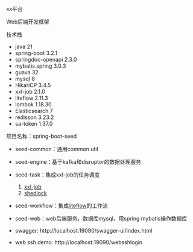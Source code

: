 xx平台

Web后端开发框架

技术栈

* java 21
* spring-boot 3.2.1
* springdoc-openapi 2.3.0
* mybatis.spring 3.0.3
* guava 32
* mysql 8
* HikariCP 3.4.5
* xxl-job 2.1.0
* liteflow 2.11.3
* lombok 1.18.30
* Elasticsearch 7
* redisson 3.23.2
* sa-token 1.37.0

项目名称：spring-boot-seed

* seed-common：通用common util
* seed-engine：基于kafka和disruptor的数据处理服务
* seed-task：集成xxl-job的任务调度
    1. [xxl-job](https://github.com/xuxueli/xxl-job)
    2. [shedlock](https://github.com/lukas-krecan/ShedLock)
* seed-workflow：集成[liteflow](https://github.com/dromara/liteflow)的工作流
* seed-web：web后端服务，数据库mysql，用spring mybatis操作数据库

* swagger: http://localhost:19090/swagger-ui/index.html
* web ssh demo: http://localhost:19090/websshlogin
